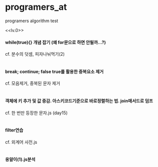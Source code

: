 # programers_at
programers algorithm test

<<lv.0>>

#### while(true){} 개념 잡기 (왜 for문으로 하면 안될까...?)
cf. 분수의 덧셈, 피자나눠먹기(2)
<br><br>

#### break; continue; false true를 활용한 중복요소 제거
cf. 모음제거, 중복된 문자 제거
<br><br>

#### 객체에 키 추가 및 값 증감. 아스키코드기준으로 바로정렬하는 법. join매서드로 덤프
cf. 한 번만 등장한 문자.js (day15)
<br><br>

#### filter연습
cf. 외계어 사전.js
<br><br>

#### 옹알이(1).js분석
